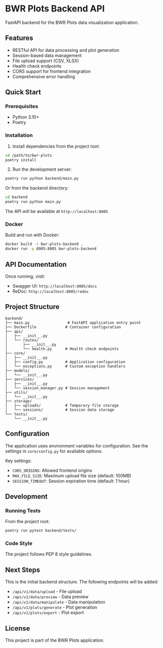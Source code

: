# BWR Plots Backend API

FastAPI backend for the BWR Plots data visualization application.

## Features

- RESTful API for data processing and plot generation
- Session-based data management
- File upload support (CSV, XLSX)
- Health check endpoints
- CORS support for frontend integration
- Comprehensive error handling

## Quick Start

### Prerequisites

- Python 3.10+
- Poetry

### Installation

1. Install dependencies from the project root:
```bash
cd /path/to/bwr-plots
poetry install
```

2. Run the development server:
```bash
poetry run python backend/main.py
```

Or from the backend directory:
```bash
cd backend
poetry run python main.py
```

The API will be available at `http://localhost:8005`

### Docker

Build and run with Docker:

```bash
docker build -t bwr-plots-backend .
docker run -p 8005:8005 bwr-plots-backend
```

## API Documentation

Once running, visit:
- Swagger UI: `http://localhost:8005/docs`
- ReDoc: `http://localhost:8005/redoc`

## Project Structure

```
backend/
├── main.py                 # FastAPI application entry point
├── Dockerfile             # Container configuration
├── api/
│   ├── __init__.py
│   └── routes/
│       ├── __init__.py
│       └── health.py      # Health check endpoints
├── core/
│   ├── __init__.py
│   ├── config.py          # Application configuration
│   └── exceptions.py      # Custom exception handlers
├── models/
│   └── __init__.py
├── services/
│   ├── __init__.py
│   └── session_manager.py # Session management
├── utils/
│   └── __init__.py
├── storage/
│   ├── uploads/           # Temporary file storage
│   └── sessions/          # Session data storage
└── tests/
    └── __init__.py
```

## Configuration

The application uses environment variables for configuration. See the settings in `core/config.py` for available options.

Key settings:
- `CORS_ORIGINS`: Allowed frontend origins
- `MAX_FILE_SIZE`: Maximum upload file size (default: 100MB)
- `SESSION_TIMEOUT`: Session expiration time (default: 1 hour)

## Development

### Running Tests

From the project root:
```bash
poetry run pytest backend/tests/
```

### Code Style

The project follows PEP 8 style guidelines.

## Next Steps

This is the initial backend structure. The following endpoints will be added:

- `/api/v1/data/upload` - File upload
- `/api/v1/data/preview` - Data preview
- `/api/v1/data/manipulate` - Data manipulation
- `/api/v1/plots/generate` - Plot generation
- `/api/v1/plots/export` - Plot export

## License

This project is part of the BWR Plots application. 